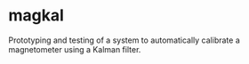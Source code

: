 # magkal
Prototyping and testing of a system to automatically calibrate a magnetometer using a Kalman filter.
